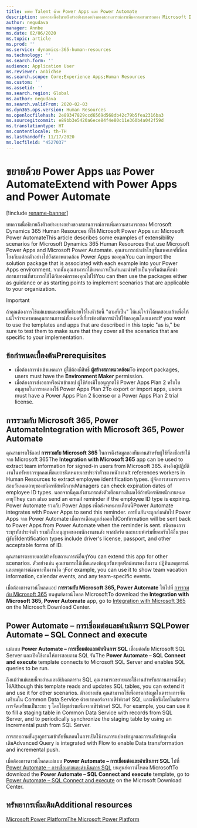```yaml
---
title: ขยาย Talent ด้วย Power Apps และ Power Automate
description: บทความนี้อธิบายถึงตัวอย่างบางอย่างของสถานการณ์การเพิ่มความสามารถของ Microsoft Dynamics 365 Human Resources ที่ใช้ Microsoft Power Apps และ Microsoft Power Automate
author: negudava
manager: Annbe
ms.date: 02/06/2020
ms.topic: article
ms.prod: ''
ms.service: dynamics-365-human-resources
ms.technology: ''
ms.search.form: ''
audience: Application User
ms.reviewer: anbichse
ms.search.scope: Core;Experience Apps;Human Resources
ms.custom: ''
ms.assetid: ''
ms.search.region: Global
ms.author: negudava
ms.search.validFrom: 2020-02-03
ms.dyn365.ops.version: Human Resources
ms.openlocfilehash: 2e89347829ccd6569d568db42c79b5fea2316ba3
ms.sourcegitcommit: e89bb3e5420a6ece84f4e80c11e360b4a042f59d
ms.translationtype: HT
ms.contentlocale: th-TH
ms.lasthandoff: 11/17/2020
ms.locfileid: "4527037"
---
```

# <a name="extend-with-power-apps-and-power-automate"></a><span data-ttu-id="36792-103">ขยายด้วย Power Apps และ Power Automate</span><span class="sxs-lookup"><span data-stu-id="36792-103">Extend with Power Apps and Power Automate</span></span>

[!include [rename-banner](~/includes/cc-data-platform-banner.md)]

<span data-ttu-id="36792-104">บทความนี้อธิบายถึงตัวอย่างบางอย่างของสถานการณ์การเพิ่มความสามารถของ Microsoft Dynamics 365 Human Resources ที่ใช้ Microsoft Power Apps และ Microsoft Power Automate</span><span class="sxs-lookup"><span data-stu-id="36792-104">This article describes some examples of extensibility scenarios for Microsoft Dynamics 365 Human Resources that use Microsoft Power Apps and Microsoft Power Automate.</span></span> <span data-ttu-id="36792-105">คุณสามารถนำเข้าโซลูชันแพคเกจที่เชื่อมโยงกับแต่ละตัวอย่างไปยังสภาพแวดล้อม Power Apps ของคุณ</span><span class="sxs-lookup"><span data-stu-id="36792-105">You can import the solution package that is associated with each example into your Power Apps environment.</span></span> <span data-ttu-id="36792-106">จากนั้นคุณสามารถใช้แพคเกจเป็นคำแนะนำหรือเป็นจุดเริ่มต้นเพื่อนำสถานการณ์ที่สามารถใช้ได้กับองค์กรของคุณไปใช้</span><span class="sxs-lookup"><span data-stu-id="36792-106">You can then use the packages either as guidance or as starting points to implement scenarios that are applicable to your organization.</span></span>

> [!IMPORTANT]
> <span data-ttu-id="36792-107">ถ้าคุณต้องการใช้แม่แบบและแอปที่อธิบายไว้ในหัวข้อนี้ "ตามที่เป็น" ให้แน่ใจว่าได้ทดสอบแล้วเพื่อให้แน่ใจว่าจะครอบคลุมสถานการณ์ทั้งหมดที่เกี่ยวข้องกับการนำไปใช้ของคุณโดยเฉพาะ</span><span class="sxs-lookup"><span data-stu-id="36792-107">If you want to use the templates and apps that are described in this topic "as is," be sure to test them to make sure that they cover all the scenarios that are specific to your implementation.</span></span>

## <a name="prerequisites"></a><span data-ttu-id="36792-108">ข้อกำหนดเบื้องต้น</span><span class="sxs-lookup"><span data-stu-id="36792-108">Prerequisites</span></span>

- <span data-ttu-id="36792-109">เมื่อต้องการนำเข้าแพคเกจ ผู้ใช้ต้องมีสิทธิ์ **ผู้สร้างสภาพแวดล้อม**</span><span class="sxs-lookup"><span data-stu-id="36792-109">To import packages, users must have the **Environment Maker** permission.</span></span>
- <span data-ttu-id="36792-110">เมื่อต้องการส่งออกหรือนำเข้าแอป ผู้ใช้ต้องมีใบอนุญาตใช้ Power Apps Plan 2 หรือใบอนุญาตในการทดลองใช้ Power Apps Plan 2</span><span class="sxs-lookup"><span data-stu-id="36792-110">To export or import apps, users must have a Power Apps Plan 2 license or a Power Apps Plan 2 trial license.</span></span>

## <a name="integration-with-microsoft-365-power-automate"></a><span data-ttu-id="36792-111">การรวมกับ Microsoft 365, Power Automate</span><span class="sxs-lookup"><span data-stu-id="36792-111">Integration with Microsoft 365, Power Automate</span></span>

<span data-ttu-id="36792-112">คุณสามารถใช้แอป **การรวมกับ Microsoft 365** ในการดึงข้อมูลของทีมงานสำหรับผู้ใช้ที่ลงชื่อเข้าใช้จาก Microsoft 365</span><span class="sxs-lookup"><span data-stu-id="36792-112">The **Integration with Microsoft 365** app can be used to extract team information for signed-in users from Microsoft 365.</span></span> <span data-ttu-id="36792-113">อ้างอิงผู้ปฏิบัติงานในทรัพยากรบุคคลเพื่อแยกชนิดหมายเลขประจำตัวของพนักงาน</span><span class="sxs-lookup"><span data-stu-id="36792-113">It references workers in Human Resources to extract employee identification types.</span></span> <span data-ttu-id="36792-114">ผู้จัดการสามารถตรวจสอบวันหมดอายุของชนิดรหัสพนักงาน</span><span class="sxs-lookup"><span data-stu-id="36792-114">Managers can check expiration dates of employee ID types.</span></span> <span data-ttu-id="36792-115">นอกจากนี้คุณยังสามารถส่งตัวเตือนทางอีเมลได้ถ้าชนิดรหัสพนักงานหมดอายุ</span><span class="sxs-lookup"><span data-stu-id="36792-115">They can also send an email reminder if the employee ID type is expiring.</span></span> <span data-ttu-id="36792-116">Power Automate รวมกับ Power Apps เพื่อส่งจดหมายเตือนนี้</span><span class="sxs-lookup"><span data-stu-id="36792-116">Power Automate integrates with Power Apps to send this reminder.</span></span> <span data-ttu-id="36792-117">การยืนยันจะถูกส่งกลับไป Power Apps จาก Power Automate เมื่อการเตือนถูกส่งออกไป</span><span class="sxs-lookup"><span data-stu-id="36792-117">Confirmation will be sent back to Power Apps from Power Automate when the reminder is sent.</span></span> <span data-ttu-id="36792-118">ชนิดของการระบุรหัสประจำตัว รวมถึงใบอนุญาตของพนักงานขนส่ง พาสปอร์ต และแบบฟอร์มที่ยอมรับได้อื่นๆของผู้ขับขี่</span><span class="sxs-lookup"><span data-stu-id="36792-118">Identification types include driver's license, passport, and other acceptable forms of ID.</span></span>

<span data-ttu-id="36792-119">คุณสามารถขยายแอปสำหรับสถานการณ์อื่นๆ</span><span class="sxs-lookup"><span data-stu-id="36792-119">You can extend this app for other scenarios.</span></span> <span data-ttu-id="36792-120">ตัวอย่างเช่น คุณสามารถใช้เพื่อแสดงข้อมูลวันหยุดพักผ่อนของทีมงาน ปฏิทินเหตุการณ์ และเหตุการณ์เฉพาะทีมงานใด ๆ</span><span class="sxs-lookup"><span data-stu-id="36792-120">For example, you can use it to show team vacation information, calendar events, and any team-specific events.</span></span>

<span data-ttu-id="36792-121">เมื่อต้องการดาวน์โหลดแอป **การรวมกับ Microsoft 365, Power Automate** ให้ไปที่ [การรวมกับ Microsoft 365](https://go.microsoft.com/fwlink/?linkid=2081787) บนศูนย์ดาวน์โหลด Microsoft</span><span class="sxs-lookup"><span data-stu-id="36792-121">To download the **Integration with Microsoft 365, Power Automate** app, go to [Integration with Microsoft 365](https://go.microsoft.com/fwlink/?linkid=2081787) on the Microsoft Download Center.</span></span>

## <a name="power-automate--sql-connect-and-execute"></a><span data-ttu-id="36792-122">Power Automate – การเชื่อมต่อและดำเนินการ SQL</span><span class="sxs-lookup"><span data-stu-id="36792-122">Power Automate – SQL Connect and execute</span></span>

<span data-ttu-id="36792-123">แม่แบบ **Power Automate – การเชื่อมต่อและดำเนินการ SQL** เชื่อมต่อกับ Microsoft SQL Server และเปิดใช้งานให้การสอบถาม SQL รัน</span><span class="sxs-lookup"><span data-stu-id="36792-123">The **Power Automate – SQL Connect and execute** template connects to Microsoft SQL Server and enables SQL queries to be run.</span></span>

<span data-ttu-id="36792-124">ถึงแม้ว่าแม่แบบนี้จะอ่านและอัปเดตตาราง SQL คุณสามารถขยายและใช้งานสำหรับสถานการณ์อื่นๆได้</span><span class="sxs-lookup"><span data-stu-id="36792-124">Although this template reads and updates SQL tables, you can extend it and use it for other scenarios.</span></span> <span data-ttu-id="36792-125">ตัวอย่างเช่น คุณสามารถใช้เพื่อกรอกข้อมูลในตารางการจัดเตรียมใน Common Data Service ด้วยเรกคอร์ดจากเซิร์ฟเวอร์ SQL และเพื่อซิงโครไนส์ตารางการจัดเตรียมเป็นระยะ ๆ โดยใช้พุชส่วนเพิ่มจากเซิร์ฟเวอร์ SQL </span><span class="sxs-lookup"><span data-stu-id="36792-125">For example, you can use it to fill a staging table in Common Data Service with records from SQL Server, and to periodically synchronize the staging table by using an incremental push from SQL Server.</span></span>

<span data-ttu-id="36792-126">การสอบถามขั้นสูงถูกรวมเข้ากับขั้นตอนในการเปิดใช้งานการแปลงข้อมูลและการผลักข้อมูลเพิ่มเติม</span><span class="sxs-lookup"><span data-stu-id="36792-126">Advanced Query is integrated with Flow to enable Data transformation and incremental push.</span></span>

<span data-ttu-id="36792-127">เมื่อต้องการดาวน์โหลดแม่แบบ **Power Automate – การเชื่อมต่อและดำเนินการ SQL** ไปที่ [Power Automate – การเชื่อมต่อและดำเนินการ SQL](https://go.microsoft.com/fwlink/?linkid=2081789) บนศูนย์ดาวน์โหลด Microsoft</span><span class="sxs-lookup"><span data-stu-id="36792-127">To download the **Power Automate – SQL Connect and execute** template, go to [Power Automate – SQL Connect and execute](https://go.microsoft.com/fwlink/?linkid=2081789) on the Microsoft Download Center.</span></span>

## <a name="additional-resources"></a><span data-ttu-id="36792-128">ทรัพยากรเพิ่มเติม</span><span class="sxs-lookup"><span data-stu-id="36792-128">Additional resources</span></span>

[<span data-ttu-id="36792-129">Microsoft Power Platform</span><span class="sxs-lookup"><span data-stu-id="36792-129">The Microsoft Power Platform</span></span>](https://docs.microsoft.com/power-platform/admin/admin-documentation)</br>
